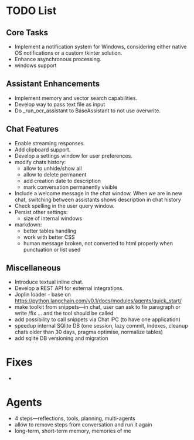 # TODO List

## Core Tasks
- Implement a notification system for Windows, considering either native OS notifications or a custom tkinter solution.
- Enhance asynchronous processing.
- windows support

## Assistant Enhancements
- Implement memory and vector search capabilities.
- Develop way to pass text file as input
- Do _run_ocr_assistant to BaseAssistant to not use overwrite.

## Chat Features
- Enable streaming responses.
- Add clipboard support.
- Develop a settings window for user preferences.
- modify chats history:
  - allow to unhide/show all
  - allow to delete permanent
  - add creation date to description
  - mark conversation permanently visible
- Include a welcome message in the chat window. When we are in new chat, switching between assistants shows description in chat history
- Check spelling in the user query window.
- Persist other settings:
  - size of internal windows
- markdown:
  - better tables handling
  - work with better CSS
  - human message broken, not converted to html properly when punctuation or list used

## Miscellaneous
- Introduce textual inline chat.
- Develop a REST API for external integrations.
- Joplin loader - base on https://python.langchain.com/v0.1/docs/modules/agents/quick_start/
- make toolkit from snippets—in chat, user can ask to fix paragraph or write /fix ... and the tool should be called
- add possibility to call snippets via Chat IPC (to have one application)
- speedup internal SQlite DB (one session, lazy commit, indexes, cleanup chats older than 30 days, pragma optimise, normalize tables)
- add sqlite DB versioning and migration 

# Fixes
- 

# Agents
- 4 steps—reflections, tools, planning, multi-agents
- allow to remove steps from conversation and run it again
- long-term, short-term memory, memories of me